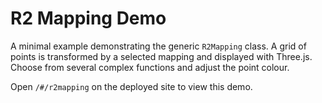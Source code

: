 # R2 Mapping Demo

A minimal example demonstrating the generic `R2Mapping` class. A grid of points is transformed by a selected mapping and displayed with Three.js. Choose from several complex functions and adjust the point colour.

Open `/#/r2mapping` on the deployed site to view this demo.
